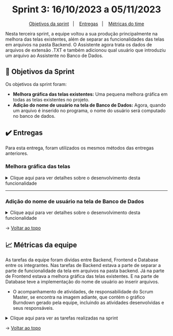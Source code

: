 <span id="topo">

<h1 align="center">Sprint 3: 16/10/2023 a 05/11/2023</h1>

<p align="center">
    <a href="#objetivos">Objetivos da sprint</a> &nbsp |&nbsp &nbsp
    <a href="#entregas">Entregas</a> &nbsp |&nbsp &nbsp
    <a href="#metricas">Métricas do time</a>
</p>

Nesta terceira sprint, a equipe voltou a sua produção principalmente na melhora das telas existentes, além de separar as funcionalidades das telas em arquivos na pasta Backend. O Assistente agora trata os dados de arquivos de extensão .TXT e também adicionou qual usuário que introduziu um arquivo ao Assistente no Banco de Dados.


<span id="objetivos">

## 🎯 Objetivos da Sprint

Os objetivos da sprint foram:
- **Melhora gráfica das telas existentes:** Uma pequena melhora gráfica em todas as telas existentes no projeto.
- **Adição do nome de usuário na tela de Banco de Dados:** Agora, quando um arquivo é inserido no programa, o nome do usuário será computado no banco de dados.

<span id="entregas">

## ✔️ Entregas

Para esta entrega, foram utilizados os mesmos métodos das entregas anteriores.

### Melhora gráfica das telas
<details>
    <summary>Clique aqui para ver detalhes sobre o desenvolvimento desta funcionalidade</summary>
    <br>
    Essa funcionalidade foi iniciada e finalizada nesta sprint. Ela visa apenas em fazer uma melhora gráfica em todas as telas, sendo elas: Tela de Registro, Login, Menu, Banco de Dados, Arquivo e Perguntas e Respostas.
    <img>
</details>

---

### Adição do nome de usuário na tela de Banco de Dados
<details>
    <summary>Clique aqui para ver detalhes sobre o desenvolvimento desta funcionalidade</summary>
    Essa funcionalidade foi iniciada e finalizada nesta sprint. Ela insere o nome do usuário no banco de dados que inseriru algum arquivo.
    <img>
</details>

→ [Voltar ao topo](#topo)

<span id="metricas">

## 📈 Métricas da equipe
As tarefas da equipe foram dividas entre Backend, Frontend e Database entre os integrantes. Nas tarefas de Backend estava a parte de separar a parte de funcionalidade da tela em arquivos na pasta backend. Já na parte de Frontend estava a melhora gráfica das telas existentes. E na parte de Database teve a implementação do nome de usuário ao inserir arquivos.
- O acompanhamento de atividades, de responsabilidade do Scrum Master, se encontra na imagem adiante, que contém o gráfico Burndown gerado pela equipe, incluindo as atividades desenvolvidas e seus responsáveis.

<div align="center">
    <img>
</div>

<details>
    <summary>Clique aqui para ver as tarefas realizadas na sprint</summary>
    <img>
</details>


→ [Voltar ao topo](#topo)
